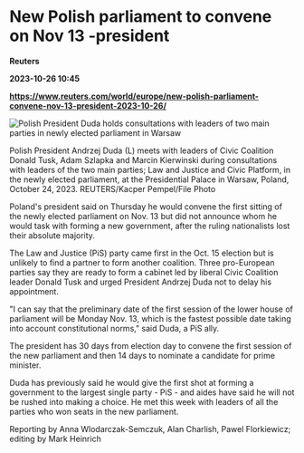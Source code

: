 # New Polish parliament to convene on Nov 13 -president
**Reuters**

**2023-10-26 10:45**

**https://www.reuters.com/world/europe/new-polish-parliament-convene-nov-13-president-2023-10-26/**

![Polish President Duda holds consultations with leaders of two main parties in newly elected parliament in Warsaw](https://www.reuters.com/resizer/nJdq2ryTyRj-Dio3a8Sv-KGkDIU=/1920x0/filters:quality(80)/cloudfront-us-east-2.images.arcpublishing.com/reuters/M7WN7XTGGZLB5DPAUK77TU2YKY.jpg)

Polish President Andrzej Duda (L) meets with leaders of Civic Coalition Donald Tusk, Adam Szlapka and Marcin Kierwinski during consultations with leaders of the two main parties; Law and Justice and Civic Platform, in the newly elected parliament, at the Presidential Palace in Warsaw, Poland, October 24, 2023. REUTERS/Kacper Pempel/File Photo

Poland's president said on Thursday he would convene the first sitting of the newly elected parliament on Nov. 13 but did not announce whom he would task with forming a new government, after the ruling nationalists lost their absolute majority.

The Law and Justice (PiS) party came first in the Oct. 15 election but is unlikely to find a partner to form another coalition. Three pro-European parties say they are ready to form a cabinet led by liberal Civic Coalition leader Donald Tusk and urged President Andrzej Duda not to delay his appointment.

"I can say that the preliminary date of the first session of the lower house of parliament will be Monday Nov. 13, which is the fastest possible date taking into account constitutional norms," said Duda, a PiS ally.

The president has 30 days from election day to convene the first session of the new parliament and then 14 days to nominate a candidate for prime minister.

Duda has previously said he would give the first shot at forming a government to the largest single party - PiS - and aides have said he will not be rushed into making a choice. He met this week with leaders of all the parties who won seats in the new parliament.

Reporting by Anna Wlodarczak-Semczuk, Alan Charlish, Pawel Florkiewicz; editing by Mark Heinrich